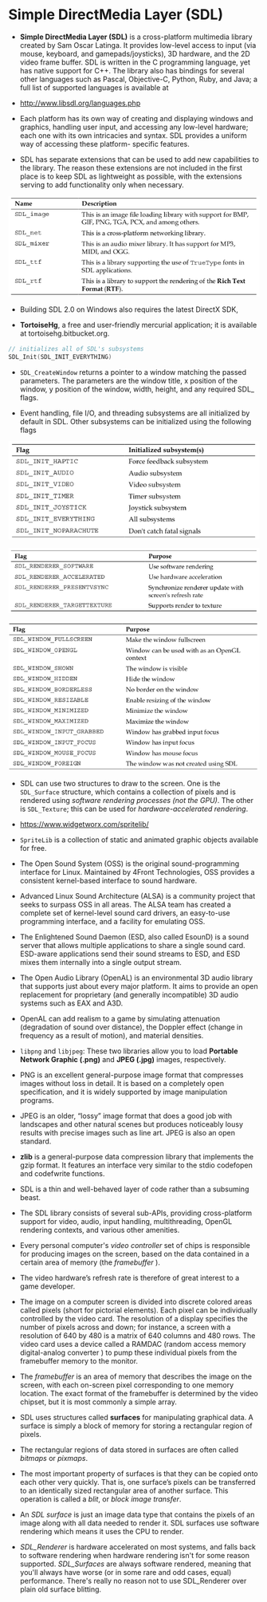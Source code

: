 # Simple DirectMedia Layer (SDL)

* **Simple DirectMedia Layer (SDL)** is a cross-platform multimedia library created by
Sam Oscar Latinga. It provides low-level access to input (via mouse, keyboard, and
gamepads/joysticks), 3D hardware, and the 2D video frame buffer. SDL is written
in the C programming language, yet has native support for C++. The library also
has bindings for several other languages such as Pascal, Objective-C, Python, Ruby,
and Java; a full list of supported languages is available at

* http://www.libsdl.org/languages.php

* Each platform has its own way of creating and displaying windows and graphics,
handling user input, and accessing any low-level hardware; each one with its own
intricacies and syntax. SDL provides a uniform way of accessing these platform-
specific features.

* SDL has separate extensions that can be used to add new capabilities to the library.
The reason these extensions are not included in the first place is to keep SDL as
lightweight as possible, with the extensions serving to add functionality only when
necessary.

![](images/sdl/sdl_extensions.png)

* Building SDL 2.0 on Windows also requires the latest DirectX SDK,

* **TortoiseHg**, a free and user-friendly mercurial application; it is available at tortoisehg.bitbucket.org.

```c
// initializes all of SDL's subsystems
SDL_Init(SDL_INIT_EVERYTHING)
```

* `SDL_CreateWindow` returns a pointer to a window matching the
passed parameters. The parameters are the window title, x position of the
window, y position of the window, width, height, and any required SDL_
flags.

* Event handling, file I/O, and threading subsystems are all initialized by default in
SDL. Other subsystems can be initialized using the following flags

![](images/sdl/sdl_init_flags.png)


![](images/sdl/sdl_render_flag.png)

![](images/sdl/sdl_win_flags.png)

* SDL can use two structures to draw to the screen. One is the `SDL_Surface` structure, which contains a collection of pixels and is rendered
using _software rendering processes (not the GPU)_. The other is `SDL_Texture`; this can be used for _hardware-accelerated rendering_.

* https://www.widgetworx.com/spritelib/

* `SpriteLib` is a collection of static and animated graphic objects available for free.

* The Open Sound System (OSS) is the original sound-programming interface for
Linux. Maintained by 4Front Technologies, OSS provides a consistent
kernel-based interface to sound hardware.

* Advanced Linux Sound Architecture (ALSA) is a community project that seeks
to surpass OSS in all areas. The ALSA team has created a complete set of
kernel-level sound card drivers, an easy-to-use programming interface, and a
facility for emulating OSS.

* The Enlightened Sound Daemon (ESD, also called EsounD) is a sound server
that allows multiple applications to share a single sound card. ESD-aware
applications send their sound streams to ESD, and ESD mixes them internally
into a single output stream.

* The Open Audio Library (OpenAL) is an environmental 3D audio library that
supports just about every major platform. It aims to provide an open
replacement for proprietary (and generally incompatible) 3D audio systems such
as EAX and A3D.

* OpenAL can add realism to a game by simulating attenuation
(degradation of sound over distance), the Doppler effect (change in frequency as
a result of motion), and material densities.

* `libpng` and `libjpeg`: These two libraries allow you to load **Portable Network Graphic (.png)** and **JPEG (.jpg)** images, respectively.

* PNG is an excellent general-purpose image format that compresses images without loss in detail. It is based on a completely open specification, and it is widely supported by image manipulation programs.

* JPEG is an older, “lossy” image format that does a good job with landscapes
and other natural scenes but produces noticeably lousy results with precise
images such as line art. JPEG is also an open standard.

* **zlib** is a general-purpose data compression library that implements the gzip format. It features an interface very similar to the stdio codefopen and codefwrite functions.

* SDL is a thin and well-behaved layer of code rather than a
subsuming beast.

* The SDL library consists of several sub-APIs, providing cross-platform support
for video, audio, input handling, multithreading, OpenGL rendering contexts,
and various other amenities.

* Every personal computer's _video controller_ set of chips is responsible for producing images on the screen, based on the data contained in a certain area of memory (the _framebuffer_ ).

* The video hardware’s refresh rate
is therefore of great interest to a game developer.

* The image on a computer screen is divided into discrete colored areas called
pixels (short for pictorial elements). Each pixel can be individually controlled by
the video card. The resolution of a display specifies the number of pixels across
and down; for instance, a screen with a resolution of 640 by 480 is a matrix of
640 columns and 480 rows. The video card uses a device called a RAMDAC
(random access memory digital-analog converter ) to pump these individual
pixels from the framebuffer memory to the monitor.

* The _framebuffer_ is an area of memory that describes the image on the screen,
with each on-screen pixel corresponding to one memory location. The exact
format of the framebuffer is determined by the video chipset, but it is most
commonly a simple array.

* SDL uses structures called **surfaces** for manipulating graphical data. A surface is simply a block of memory for storing a rectangular region of pixels.

* The rectangular
regions of data stored in surfaces are often called _bitmaps_ or _pixmaps_.

* The most important property of surfaces is that they can be copied onto each
other very quickly. That is, one surface’s pixels can be transferred to an
identically sized rectangular area of another surface. This operation is called a _blit_, or _block image transfer_.

* An *SDL surface* is just an image data type that contains the pixels of an image along with all data needed to render it. SDL surfaces use software rendering which means it uses the CPU to render.

* _SDL_Renderer_ is hardware accelerated on most systems, and falls back to software rendering when hardware rendering isn't for some reason supported. _SDL_Surfaces_ are always software rendered, meaning that you'll always have worse (or in some rare and odd cases, equal) performance. There's really no reason not to use SDL_Renderer over plain old surface blitting.

